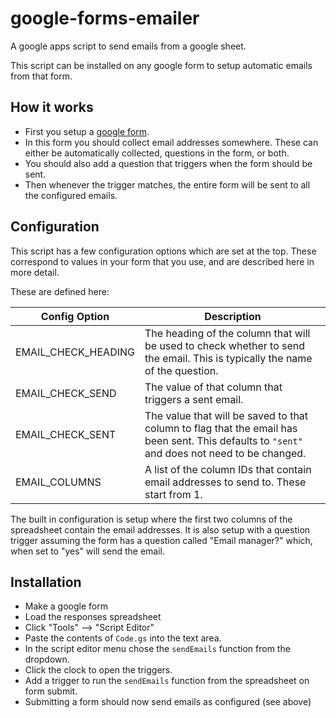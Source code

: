 # google-forms-emailer

A google apps script to send emails from a google sheet.

This script can be installed on any google form to setup automatic emails from that form.

## How it works

- First you setup a [google form](https://www.google.com/forms/about/).
- In this form you should collect email addresses somewhere. These can either be automatically collected, questions in the form, or both.
- You should also add a question that triggers when the form should be sent.
- Then whenever the trigger matches, the entire form will be sent to all the configured emails.

## Configuration

This script has a few configuration options which are set at the top.
These correspond to values in your form that you use, and are described here in more detail.

These are defined here:

Config Option       | Description
------------------- | ------------
EMAIL_CHECK_HEADING | The heading of the column that will be used to check whether to send the email. This is typically the name of the question.
EMAIL_CHECK_SEND    | The value of that column that triggers a sent email.
EMAIL_CHECK_SENT    | The value that will be saved to that column to flag that the email has been sent. This defaults to `"sent"` and does not need to be changed.
EMAIL_COLUMNS       | A list of the column IDs that contain email addresses to send to. These start from 1.

The built in configuration is setup where the first two columns of the spreadsheet contain the email addresses.
It is also setup with a question trigger assuming the form has a question called "Email manager?" which, when set to "yes" will send the email.

## Installation

- Make a google form
- Load the responses spreadsheet
- Click "Tools" --> "Script Editor"
- Paste the contents of `Code.gs` into the text area.
- In the script editor menu chose the `sendEmails` function from the dropdown.
- Click the clock to open the triggers.
- Add a trigger to run the `sendEmails` function from the spreadsheet on form submit.
- Submitting a form should now send emails as configured (see above)

